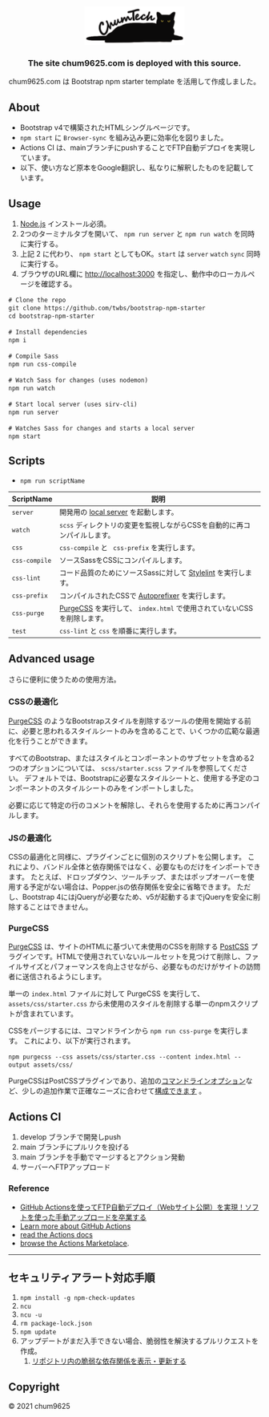 <p align="center">
  <img src=".github/ct-logo-200x77-w.png" width="200" height="77" alt="ChumTech logo">
</p>

<h3 align="center">The site chum9625.com is deployed with this source.</h3>

<p align="center">chum9625.com は Bootstrap npm starter template を活用して作成しました。</p>

## About

- Bootstrap v4で構築されたHTMLシングルページです。
- `npm start` に `Browser-sync` を組み込み更に効率化を図りました。
- Actions CI は、mainブランチにpushすることでFTP自動デプロイを実現しています。
- 以下、使い方など原本をGoogle翻訳し、私なりに解釈したものを記載しています。

## Usage

1. [Node.js](https://nodejs.org/) インストール必須。
2. 2つのターミナルタブを開いて、 `npm run server` と `npm run watch` を同時に実行する。
3. 上記 2 に代わり、 ```npm start``` としてもOK。```start``` は ```server``` ```watch``` ```sync``` 同時に実行する。
4. ブラウザのURL欄に <http://localhost:3000> を指定し、動作中のローカルページを確認する。

```shell
# Clone the repo
git clone https://github.com/twbs/bootstrap-npm-starter
cd bootstrap-npm-starter

# Install dependencies
npm i

# Compile Sass
npm run css-compile

# Watch Sass for changes (uses nodemon)
npm run watch

# Start local server (uses sirv-cli)
npm run server

# Watches Sass for changes and starts a local server
npm start
```

## Scripts

- ```npm run scriptName``` 

| ScriptName | 説明 |
| --- | --- |
| `server` | 開発用の [local server](http://localhost:3000) を起動します。 |
| `watch` | `scss` ディレクトリの変更を監視しながらCSSを自動的に再コンパイルします。 |
| `css` | `css-compile` と ` css-prefix` を実行します。 |
| `css-compile` | ソースSassをCSSにコンパイルします。 |
| `css-lint` | コード品質のためにソースSassに対して [Stylelint](https://stylelint.io) を実行します。 |
| `css-prefix` | コンパイルされたCSSで [Autoprefixer](https://github.com/postcss/autoprefixer) を実行します。 |
| `css-purge` | [PurgeCSS](https://purgecss.com) を実行して、 `index.html` で使用されていないCSSを削除します。|
| `test` | `css-lint` と `css` を順番に実行します。 |

## Advanced usage

さらに便利に使うための使用方法。

### CSSの最適化

[PurgeCSS](#purgecss) のようなBootstrapスタイルを削除するツールの使用を開始する前に、必要と思われるスタイルシートのみを含めることで、いくつかの広範な最適化を行うことができます。

すべてのBootstrap、またはスタイルとコンポーネントのサブセットを含める2つのオプションについては、 `scss/starter.scss` ファイルを参照してください。 デフォルトでは、Bootstrapに必要なスタイルシートと、使用する予定のコンポーネントのスタイルシートのみをインポートしました。

必要に応じて特定の行のコメントを解除し、それらを使用するために再コンパイルします。

### JSの最適化

CSSの最適化と同様に、プラグインごとに個別のスクリプトを公開します。 これにより、バンドル全体と依存関係ではなく、必要なものだけをインポートできます。 たとえば、ドロップダウン、ツールチップ、またはポップオーバーを使用する予定がない場合は、Popper.jsの依存関係を安全に省略できます。 ただし、Bootstrap 4にはjQueryが必要なため、v5が起動するまでjQueryを安全に削除することはできません。

### PurgeCSS

[PurgeCSS](https://purgecss.com/) は、サイトのHTMLに基づいて未使用のCSSを削除する [PostCSS](https://postcss.org) プラグインです。HTMLで使用されていないルールセットを見つけて削除し、ファイルサイズとパフォーマンスを向上させながら、必要なものだけがサイトの訪問者に送信されるようにします。


単一の `index.html` ファイルに対して PurgeCSS を実行して、 `assets/css/starter.css` から未使用のスタイルを削除する単一のnpmスクリプトが含まれています。

CSSをパージするには、コマンドラインから `npm run css-purge` を実行します。 これにより、以下が実行されます。

```shell
npm purgecss --css assets/css/starter.css --content index.html --output assets/css/
```

PurgeCSSはPostCSSプラグインであり、追加の[コマンドラインオプション](https://purgecss.com/CLI.html)など、少しの追加作業で正確なニーズに合わせて[構成できます](https://purgecss.com/configuration.html) 。 

## Actions CI

1. develop ブランチで開発しpush
2. main ブランチにプルリクを投げる
3. main ブランチを手動でマージするとアクション発動
4. サーバーへFTPアップロード
### Reference

- [GitHub Actionsを使ってFTP自動デプロイ（Webサイト公開）を実現！ソフトを使った手動アップロードを卒業する](https://arrown-blog.com/githubactions-ftp-deploy/)
- [Learn more about GitHub Actions](https://github.com/features/actions)
- [read the Actions docs](https://help.github.com/en/actions)
- [browse the Actions Marketplace](https://github.com/marketplace/actions).

---

## セキュリティアラート対応手順

1. ``` npm install -g npm-check-updates ```
2. ``` ncu ```
3. ``` ncu -u ```
4. ``` rm package-lock.json ```
5. ``` npm update ```
6. アップデートがまだ入手できない場合、脆弱性を解決するプルリクエストを作成。
   1. [リポジトリ内の脆弱な依存関係を表示・更新する](https://docs.github.com/ja/code-security/supply-chain-security/managing-vulnerabilities-in-your-projects-dependencies/viewing-and-updating-vulnerable-dependencies-in-your-repository)

## Copyright

© 2021 chum9625
